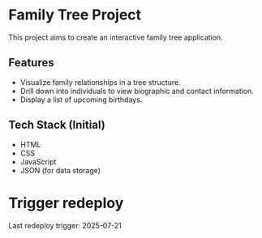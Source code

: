 # Family Tree Project

This project aims to create an interactive family tree application.

## Features

*   Visualize family relationships in a tree structure.
*   Drill down into individuals to view biographic and contact information.
*   Display a list of upcoming birthdays.

## Tech Stack (Initial)

*   HTML
*   CSS
*   JavaScript
*   JSON (for data storage) 

# Trigger redeploy

Last redeploy trigger: 2025-07-21 